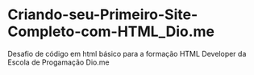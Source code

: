 # Criando-seu-Primeiro-Site-Completo-com-HTML_Dio.me
 Desafio de código em html básico para a formação HTML Developer da Escola de Progamação Dio.me
